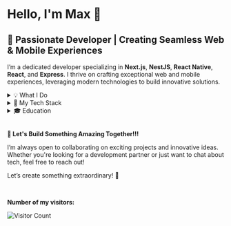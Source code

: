 # Hello, I'm Max 👋

## 🚀 Passionate Developer | Creating Seamless Web & Mobile Experiences

I’m a dedicated developer specializing in **Next.js**, **NestJS**, **React Native**, **React**, and **Express**. I thrive on crafting exceptional web and mobile experiences, leveraging modern technologies to build innovative solutions.

<details>
  <summary>💡 What I Do</summary>
  <br />
  <ul>
    <li><strong>Next.js</strong>: Building robust, high-performance web applications with a focus on scalability and user experience.</li>
    <li><strong>NestJS</strong>: Crafting scalable and maintainable backend services with elegant architecture.</li>
    <li><strong>React</strong>: Developing dynamic and responsive user interfaces with a focus on interactivity and performance.</li>
    <li><strong>React Native</strong>: Creating engaging and high-quality mobile applications for both iOS and Android.</li>
    <li><strong>Express</strong>: Building fast and minimalist backend services with a focus on flexibility and efficiency.</li>
  </ul>
</details>

<details>
  <summary>🔧 My Tech Stack</summary>
  <h3>Frontend:</h3>
  <ul>
    <li>Next.js</li>
    <li>React</li>
    <li>React Native</li>
    <li>TypeScript</li>
    <li>Redux</li>
    <li>Redux Toolkit</li>
    <li>Apollo Client</li>
    <li>CMS Integration (Contentful)</li>
    <li>Material UI</li>
    <li>Tailwind CSS</li>
    <li>ChakraUI</li>
    <li>Shadcn/UI</li>
    <li>styled-components</li>
  </ul>
  <h3>Backend:</h3>
  <ul>
    <li>NestJS</li>
    <li>Express</li>
    <li>TypeORM</li>
    <li>MySQL</li>
    <li>MongoDB</li>
    <li>Mongoose</li>
    <li>PostgreSQL</li>
    <li>Prisma</li>
    <li>Docker</li>
    <li>AWS (ECS, ECR, EC2, S3, RDS, Lambda, API Gateway, IAM, Cognito, Amplify)</li>
    <li>JWT</li>
    <li>GitHub Actions</li>
  </ul>
  <h3>Tools & Libraries:</h3>
  <ul>
    <li>Axios</li>
    <li>React Query</li>
    <li>Moment.js</li>
    <li>D3.js</li>
    <li>Recharts</li>
    <li>React Hook Form</li>
    <li>Yup</li>
    <li>Stripe (Payment Integration)</li>
    <li>Jest</li>
  </ul>
</details>

<details>
  <summary>🎓 Education</summary>
  <br />
  <p><strong>Kharkiv National University of Radioelectronics</strong> (2022-2026)<br>
  Software Engineering</p>
</details>

<br />

<strong>🌟 Let's Build Something Amazing Together!!!</strong>
<p>I’m always open to collaborating on exciting projects and innovative ideas. Whether you're looking for a development partner or just want to chat about tech, feel free to reach out!</p>
<p>Let’s create something extraordinary! 🚀</p>

<br />

<strong>Number of my visitors: </strong>

![Visitor Count](https://profile-counter.glitch.me/maksym-bezditko/count.svg)
